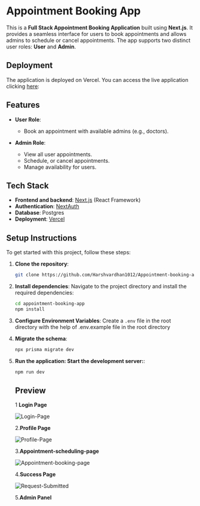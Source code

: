 # Appointment Booking App

This is a **Full Stack Appointment Booking Application** built using **Next.js**. It provides a seamless interface for users to book appointments and allows admins to schedule or cancel appointments. The app supports two distinct user roles: **User** and **Admin**.

## Deployment
The application is deployed on Vercel. You can access the live application clicking [here](https://appointment-booking-app-two.vercel.app/):



## Features

- **User Role**:
  - Book an appointment with available admins (e.g., doctors).

- **Admin Role**:
  - View all user appointments.
  - Schedule, or cancel appointments.
  - Manage availability for users.

## Tech Stack

- **Frontend and backend**: [Next.js](https://nextjs.org/) (React Framework)
- **Authentication**: [NextAuth](https://next-auth.js.org/)
- **Database**: Postgres
- **Deployment**: [Vercel](https://vercel.com)

## Setup Instructions

To get started with this project, follow these steps:

1. **Clone the repository**:
    ```bash
    git clone https://github.com/Harshvardhan1012/Appointment-booking-app.git
    ```

2. **Install dependencies**:
    Navigate to the project directory and install the required dependencies:
    ```bash
    cd appointment-booking-app
    npm install
    ```

3. **Configure Environment Variables**:
   Create a `.env` file in the root directory with the help of .env.example file in the root directory


4. **Migrate the schema**:
   ```bash
   npx prisma migrate dev
   ```
   
5. **Run the application: Start the development server:**:
   ```bash
   npm run dev

   ```

   ## Preview

   1 **Login Page**
   
   ![Login-Page](https://github.com/user-attachments/assets/b8b0723d-2d89-4dde-914d-e2a736bc59ff)

   2.**Profile Page**

   ![Profile-Page](https://github.com/user-attachments/assets/b53b39d0-d50c-4e15-9c39-b7b13c29f8ab)

   3.**Appointment-scheduling-page**
   
    ![Appointment-booking-page](https://github.com/user-attachments/assets/b48cb94e-9231-4bea-bea9-52970bbebd63)

   4.**Success Page**
   
   ![Request-Submitted](https://github.com/user-attachments/assets/1fb5a10f-dc32-4584-b16e-e000b98519d7)

   5.**Admin Panel**

   
   


   
   
